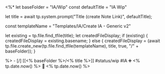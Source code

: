 <%*
let baseFolder = "IA/Wip"
const defaultTitle = "IA Wip"

let title = await tp.system.prompt("Title (create Note Link)", defaultTitle);

const templateName = "Templates/IA/Create IA - Generic v2"

let existing = tp.file.find_tfile(title);
let createdFileDisplay;
if (existing) {
  createdFileDisplay = existing.basename;
} else {
  createdFileDisplay = (await tp.file.create_new(tp.file.find_tfile(templateName), title, true, "/" + baseFolder));
}

%>   - [/] [[<% baseFolder %>/<% title %>]]  #status/wip #IA   ➕ <% tp.date.now() %> 🛫 <% tp.date.now() %>